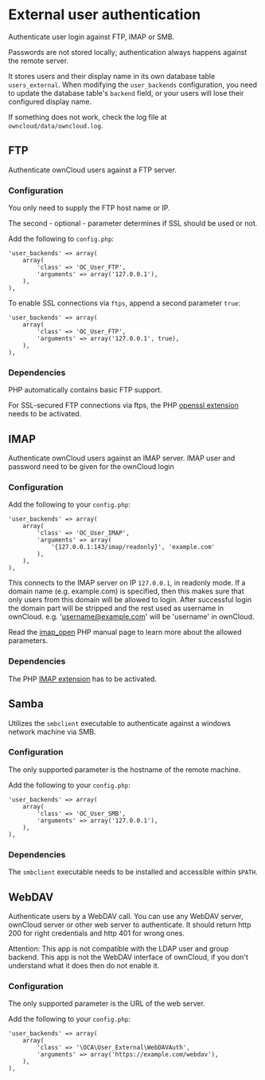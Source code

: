 External user authentication
============================
Authenticate user login against FTP, IMAP or SMB.

Passwords are not stored locally; authentication always happens against
the remote server.

It stores users and their display name in its own database table
`users_external`.
When modifying the `user_backends` configuration, you need to
update the database table's `backend` field, or your users will lose
their configured display name.

If something does not work, check the log file at `owncloud/data/owncloud.log`.


FTP
---
Authenticate ownCloud users against a FTP server.


### Configuration
You only need to supply the FTP host name or IP.

The second - optional - parameter determines if SSL should be used or not.

Add the following to `config.php`:

    'user_backends' => array(
        array(
            'class' => 'OC_User_FTP',
            'arguments' => array('127.0.0.1'),
        ),
    ),

To enable SSL connections via `ftps`, append a second parameter `true`:

    'user_backends' => array(
        array(
            'class' => 'OC_User_FTP',
            'arguments' => array('127.0.0.1', true),
        ),
    ),


### Dependencies
PHP automatically contains basic FTP support.

For SSL-secured FTP connections via ftps, the PHP [openssl extension][0]
needs to be activated.

[0]: http://php.net/openssl



IMAP
----
Authenticate ownCloud users against an IMAP server.
IMAP user and password need to be given for the ownCloud login


### Configuration
Add the following to your `config.php`:

    'user_backends' => array(
        array(
            'class' => 'OC_User_IMAP',
            'arguments' => array(
                '{127.0.0.1:143/imap/readonly}', 'example.com'
            ),
        ),
    ),

This connects to the IMAP server on IP `127.0.0.1`, in readonly mode.
If a domain name (e.g. example.com) is specified, then this makes sure that 
only users from this domain will be allowed to login. After successful
login the domain part will be stripped and the rest used as username in
ownCloud. e.g. 'username@example.com' will be 'username' in ownCloud.

Read the [imap_open][0] PHP manual page to learn more about the allowed
parameters.

[0]: http://php.net/imap_open#refsect1-function.imap-open-parameters


### Dependencies
The PHP [IMAP extension][1] has to be activated.

[1]: http://php.net/imap



Samba
-----
Utilizes the `smbclient` executable to authenticate against a windows
network machine via SMB.


### Configuration
The only supported parameter is the hostname of the remote machine.

Add the following to your `config.php`:

    'user_backends' => array(
        array(
            'class' => 'OC_User_SMB',
            'arguments' => array('127.0.0.1'),
        ),
    ),


### Dependencies
The `smbclient` executable needs to be installed and accessible within `$PATH`.


WebDAV
------

Authenticate users by a WebDAV call. You can use any WebDAV server, ownCloud server or other web server to authenticate. It should return http 200 for right credentials and http 401 for wrong ones.

Attention: This app is not compatible with the LDAP user and group backend. This app is not the WebDAV interface of ownCloud, if you don't understand what it does then do not enable it.

### Configuration
The only supported parameter is the URL of the web server.

Add the following to your `config.php`:

    'user_backends' => array(
        array(
            'class' => '\OCA\User_External\WebDAVAuth',
            'arguments' => array('https://example.com/webdav'),
        ),
    ),
